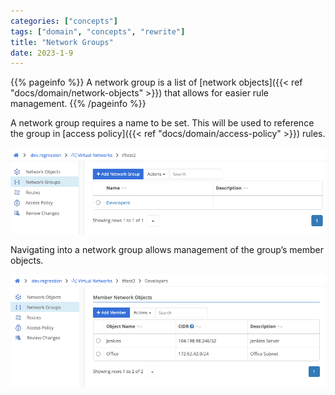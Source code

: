 ```yaml
---
categories: ["concepts"]
tags: ["domain", "concepts", "rewrite"]
title: "Network Groups"
date: 2023-1-9
---
```


{{% pageinfo %}}
A network group is a list of [network objects]({{< ref "docs/domain/network-objects" >}}) that allows for easier rule management.
{{% /pageinfo %}}


A network group requires a name to be set. This will be used to reference the group in [access policy]({{< ref "docs/domain/access-policy" >}}) rules.


![img](network-groups2.png)


Navigating into a network group allows management of the group’s member objects.

![img](member-network-objects.png)